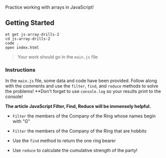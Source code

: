 Practice working with arrays in JavaScript!

## Getting Started
```no-highlight
et get js-array-drills-2
cd js-array-drills-2
code .
open index.html
```

>Your work should go in the `main.js` file

### Instructions

In the `main.js` file, some data and code have been provided.  Follow along with the comments and use the `filter`, `find`, and `reduce` methods to solve the problems! **Don't forget to use `console.log` so your results print to the console!

**The article JavaScript Filter, Find, Reduce will be immensely helpful.**

* `Filter` the members of the Company of the Ring whose names begin with "G"

* `Filter` the members of the Company of the Ring that are hobbits

* Use the `find` method to return the one ring bearer

* Use `reduce` to calculate the cumulative strength of the party!
